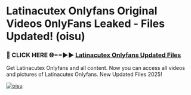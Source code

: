 # Latinacutex Onlyfans Original Videos 0nlyFans Leaked - Files Updated! (oisu)

<h3>🔴 CLICK HERE 🌐==►► <a href="https://tinyurl.com/2m67pmp6" rel="nofollow">Latinacutex Onlyfans Updated Files</a></h3>

Get Latinacutex Onlyfans and all content. Now you can access all videos and pictures of Latinacutex Onlyfans. New Updated Files 2025!

[![oisu](https://i.imgur.com/H4QAA4z.gif)](https://tinyurl.com/2m67pmp6)